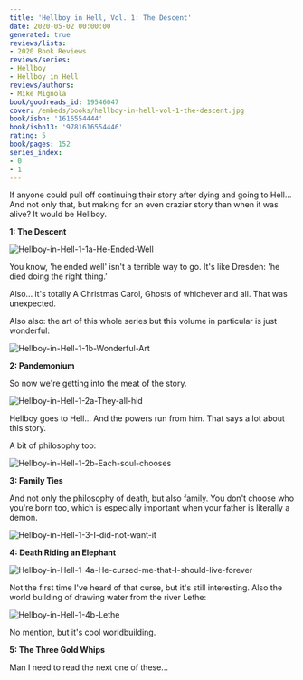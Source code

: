 ```yaml
---
title: 'Hellboy in Hell, Vol. 1: The Descent'
date: 2020-05-02 00:00:00
generated: true
reviews/lists:
- 2020 Book Reviews
reviews/series:
- Hellboy
- Hellboy in Hell
reviews/authors:
- Mike Mignola
book/goodreads_id: 19546047
cover: /embeds/books/hellboy-in-hell-vol-1-the-descent.jpg
book/isbn: '1616554444'
book/isbn13: '9781616554446'
rating: 5
book/pages: 152
series_index:
- 0
- 1
---
```

If anyone could pull off continuing their story after dying and going to Hell... And not only that, but making for an even crazier story than when it was alive? It would be Hellboy.  

**1: The Descent**  

<!--more-->

![Hellboy-in-Hell-1-1a-He-Ended-Well](/embeds/books/attachments/hellboy-in-hell-1-1a-he-ended-well.png)  

You know, 'he ended well' isn't a terrible way to go. It's like Dresden: 'he died doing the right thing.'  

Also... it's totally A Christmas Carol, Ghosts of whichever and all. That was unexpected.  

Also also: the art of this whole series but this volume in particular is just wonderful:  

![Hellboy-in-Hell-1-1b-Wonderful-Art](/embeds/books/attachments/hellboy-in-hell-1-1b-wonderful-art.png)  

 **2: Pandemonium**  

So now we're getting into the meat of the story.  

![Hellboy-in-Hell-1-2a-They-all-hid](/embeds/books/attachments/hellboy-in-hell-1-2a-they-all-hid.png)  

Hellboy goes to Hell... And the powers run from him. That says a lot about this story.  

A bit of philosophy too:  

![Hellboy-in-Hell-1-2b-Each-soul-chooses](/embeds/books/attachments/hellboy-in-hell-1-2b-each-soul-chooses.png)  

 **3: Family Ties**  

And not only the philosophy of death, but also family. You don't choose who you're born too, which is especially important when your father is literally a demon.  

![Hellboy-in-Hell-1-3-I-did-not-want-it](/embeds/books/attachments/hellboy-in-hell-1-3-i-did-not-want-it.png)  

**4: Death Riding an Elephant**  

![Hellboy-in-Hell-1-4a-He-cursed-me-that-I-should-live-forever](/embeds/books/attachments/hellboy-in-hell-1-4a-he-cursed-me-that-i-should-live-forever.png)  

Not the first time I've heard of that curse, but it's still interesting. Also the world building of drawing water from the river Lethe:  

![Hellboy-in-Hell-1-4b-Lethe](/embeds/books/attachments/hellboy-in-hell-1-4b-lethe.png)  

No mention, but it's cool worldbuilding.  

**5: The Three Gold Whips**  

Man I need to read the next one of these...